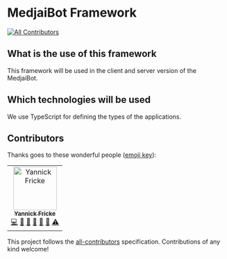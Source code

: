 # MedjaiBot Framework
[![All Contributors](https://img.shields.io/badge/all_contributors-2-orange.svg?style=flat-square)](#contributors)

## What is the use of this framework

This framework will be used in the client and server version of the MedjaiBot.

## Which technologies will be used

We use TypeScript for defining the types of the applications.

## Contributors

Thanks goes to these wonderful people ([emoji key](https://allcontributors.org/docs/en/emoji-key)):

<!-- ALL-CONTRIBUTORS-LIST:START - Do not remove or modify this section -->
<!-- prettier-ignore -->
<table><tr><td align="center"><a href="https://github.com/YannickFricke"><img src="https://avatars2.githubusercontent.com/u/591450?v=4" width="100px;" alt="Yannick Fricke"/><br /><sub><b>Yannick Fricke</b></sub></a><br /><a href="https://github.com/MedjaiBot/Framework/commits?author=YannickFricke" title="Code">💻</a> <a href="https://github.com/MedjaiBot/Framework/commits?author=YannickFricke" title="Documentation">📖</a> <a href="#ideas-YannickFricke" title="Ideas, Planning, & Feedback">🤔</a> <a href="#maintenance-YannickFricke" title="Maintenance">🚧</a> <a href="#projectManagement-YannickFricke" title="Project Management">📆</a> <a href="#review-YannickFricke" title="Reviewed Pull Requests">👀</a> <a href="https://github.com/MedjaiBot/Framework/commits?author=YannickFricke" title="Tests">⚠️</a></td></tr></table>

<!-- ALL-CONTRIBUTORS-LIST:END -->

This project follows the [all-contributors](https://github.com/all-contributors/all-contributors) specification. Contributions of any kind welcome!